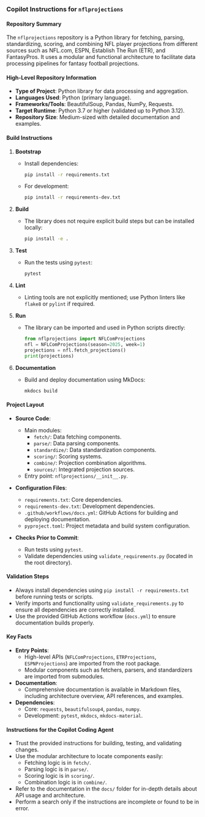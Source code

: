 ### Copilot Instructions for `nflprojections`

#### Repository Summary
The `nflprojections` repository is a Python library for fetching, parsing, standardizing, scoring, and combining NFL player projections from different sources such as NFL.com, ESPN, Establish The Run (ETR), and FantasyPros. It uses a modular and functional architecture to facilitate data processing pipelines for fantasy football projections.

#### High-Level Repository Information
- **Type of Project**: Python library for data processing and aggregation.
- **Languages Used**: Python (primary language).
- **Frameworks/Tools**: BeautifulSoup, Pandas, NumPy, Requests.
- **Target Runtime**: Python 3.7 or higher (validated up to Python 3.12).
- **Repository Size**: Medium-sized with detailed documentation and examples.

#### Build Instructions
1. **Bootstrap**
   - Install dependencies:
     ```bash
     pip install -r requirements.txt
     ```
   - For development:
     ```bash
     pip install -r requirements-dev.txt
     ```

2. **Build**
   - The library does not require explicit build steps but can be installed locally:
     ```bash
     pip install -e .
     ```

3. **Test**
   - Run the tests using `pytest`:
     ```bash
     pytest
     ```

4. **Lint**
   - Linting tools are not explicitly mentioned; use Python linters like `flake8` or `pylint` if required.

5. **Run**
   - The library can be imported and used in Python scripts directly:
     ```python
     from nflprojections import NFLComProjections
     nfl = NFLComProjections(season=2025, week=1)
     projections = nfl.fetch_projections()
     print(projections)
     ```

6. **Documentation**
   - Build and deploy documentation using MkDocs:
     ```bash
     mkdocs build
     ```

#### Project Layout
- **Source Code**:
  - Main modules:
    - `fetch/`: Data fetching components.
    - `parse/`: Data parsing components.
    - `standardize/`: Data standardization components.
    - `scoring/`: Scoring systems.
    - `combine/`: Projection combination algorithms.
    - `sources/`: Integrated projection sources.
  - Entry point: `nflprojections/__init__.py`.

- **Configuration Files**:
  - `requirements.txt`: Core dependencies.
  - `requirements-dev.txt`: Development dependencies.
  - `.github/workflows/docs.yml`: GitHub Actions for building and deploying documentation.
  - `pyproject.toml`: Project metadata and build system configuration.

- **Checks Prior to Commit**:
  - Run tests using `pytest`.
  - Validate dependencies using `validate_requirements.py` (located in the root directory).

#### Validation Steps
- Always install dependencies using `pip install -r requirements.txt` before running tests or scripts.
- Verify imports and functionality using `validate_requirements.py` to ensure all dependencies are correctly installed.
- Use the provided GitHub Actions workflow (`docs.yml`) to ensure documentation builds properly.

#### Key Facts
- **Entry Points**:
  - High-level APIs (`NFLComProjections`, `ETRProjections`, `ESPNProjections`) are imported from the root package.
  - Modular components such as fetchers, parsers, and standardizers are imported from submodules.
- **Documentation**:
  - Comprehensive documentation is available in Markdown files, including architecture overview, API references, and examples.
- **Dependencies**:
  - Core: `requests`, `beautifulsoup4`, `pandas`, `numpy`.
  - Development: `pytest`, `mkdocs`, `mkdocs-material`.

#### Instructions for the Copilot Coding Agent
- Trust the provided instructions for building, testing, and validating changes.
- Use the modular architecture to locate components easily:
  - Fetching logic is in `fetch/`.
  - Parsing logic is in `parse/`.
  - Scoring logic is in `scoring/`.
  - Combination logic is in `combine/`.
- Refer to the documentation in the `docs/` folder for in-depth details about API usage and architecture.
- Perform a search only if the instructions are incomplete or found to be in error.